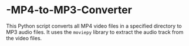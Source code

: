 # -MP4-to-MP3-Converter
This Python script converts all MP4 video files in a specified directory to MP3 audio files.  It uses the `moviepy` library to extract the audio track from the video files.
